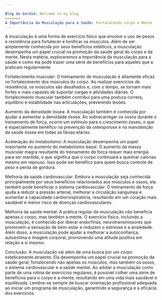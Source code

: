 ```yaml
---

Blog do Gordim: Welcome to my blog
=======
A Importância da Musculação para a Saúde: Fortalecendo Corpo e Mente
---
```

A musculação é uma forma de exercício físico que envolve o uso de pesos e resistência para fortalecer e tonificar os músculos. Além de ser amplamente conhecida por seus benefícios estéticos, a musculação desempenha um papel crucial na promoção da saúde geral do corpo e da mente. Nesta matéria, exploraremos a importância da musculação para a saúde e como ela pode trazer uma série de benefícios para aqueles que a praticam regularmente.

Fortalecimento muscular: O treinamento de musculação é altamente eficaz no fortalecimento dos músculos do corpo. Ao realizar exercícios de resistência, os músculos são desafiados e, com o tempo, se tornam mais fortes e mais capazes de suportar cargas e atividades diárias. O fortalecimento muscular também contribui para uma postura correta, equilíbrio e estabilidade nas articulações, prevenindo lesões.

Aumento da densidade óssea: A musculação também é conhecida por ajudar a aumentar a densidade óssea. Ao sobrecarregar os ossos durante o treinamento de força, ocorre um estímulo para o crescimento ósseo, o que é especialmente benéfico na prevenção da osteoporose e na manutenção da saúde óssea em todas as faixas etárias.

Aceleração do metabolismo: A musculação desempenha um papel importante no aumento do metabolismo basal. O aumento da massa muscular magra resultante do treinamento de força requer mais energia para ser mantida, o que significa que o corpo continuará a queimar calorias mesmo em repouso. Isso pode ser benéfico para quem busca controle de peso e perda de gordura.

Melhoria da saúde cardiovascular: Embora a musculação seja conhecida principalmente por seus benefícios relacionados aos músculos e ossos, ela também pode beneficiar o sistema cardiovascular. O treinamento de força ajuda a reduzir a pressão arterial, melhorar a circulação sanguínea e aumentar a capacidade cardiorrespiratória, resultando em um coração mais saudável e menor risco de doenças cardiovasculares.

Melhoria da saúde mental: A prática regular de musculação não beneficia apenas o corpo, mas também a mente. O exercício físico, incluindo a musculação, é conhecido por liberar endorfinas, neurotransmissores que promovem a sensação de bem-estar e reduzem o estresse e a ansiedade. Além disso, a musculação pode ajudar a melhorar a autoconfiança, autoestima e imagem corporal, promovendo uma atitude positiva em relação a si mesmo.

Conclusão:
A musculação vai além de uma busca por um corpo esteticamente atraente. Ela desempenha um papel crucial na promoção da saúde geral, fortalecendo não apenas os músculos, mas também os ossos, o sistema cardiovascular e a saúde mental. Ao adotar a musculação como parte de uma rotina de exercícios regulares, é possível colher uma série de benefícios para o corpo e a mente, resultando em uma vida mais saudável e equilibrada. Lembre-se sempre de buscar orientação profissional adequada ao iniciar um programa de musculação, garantindo a segurança e a eficácia dos exercícios.
